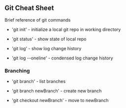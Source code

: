 ## Git Cheat Sheet

Brief reference of git commands

* 'git init' - initialize a local git repo in working directory

* 'git status' - show state of local repo

* 'git log' - show log change history

* 'git log --oneline' - condensed log change history

### Branching

* 'git branch' - list branches

* 'git branch newBranch' - create new branch

* 'git checkout newBranch' - move to newBranch
